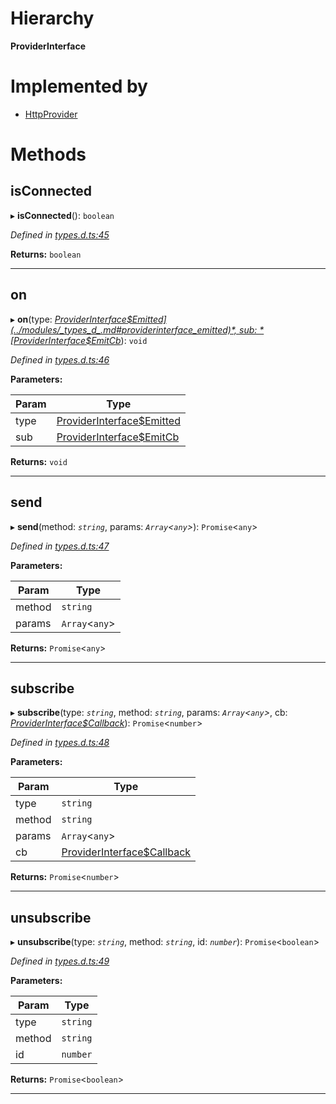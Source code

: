 

# Hierarchy

**ProviderInterface**

# Implemented by

* [HttpProvider](../classes/_http_index_.httpprovider.md)

# Methods

<a id="isconnected"></a>

##  isConnected

▸ **isConnected**(): `boolean`

*Defined in [types.d.ts:45](https://github.com/polkadot-js/api/blob/3c8c4b0/packages/rpc-provider/src/types.d.ts#L45)*

**Returns:** `boolean`

___
<a id="on"></a>

##  on

▸ **on**(type: *[ProviderInterface$Emitted](../modules/_types_d_.md#providerinterface_emitted)*, sub: *[ProviderInterface$EmitCb](../modules/_types_d_.md#providerinterface_emitcb)*): `void`

*Defined in [types.d.ts:46](https://github.com/polkadot-js/api/blob/3c8c4b0/packages/rpc-provider/src/types.d.ts#L46)*

**Parameters:**

| Param | Type |
| ------ | ------ |
| type | [ProviderInterface$Emitted](../modules/_types_d_.md#providerinterface_emitted) |
| sub | [ProviderInterface$EmitCb](../modules/_types_d_.md#providerinterface_emitcb) |

**Returns:** `void`

___
<a id="send"></a>

##  send

▸ **send**(method: *`string`*, params: *`Array`<`any`>*): `Promise`<`any`>

*Defined in [types.d.ts:47](https://github.com/polkadot-js/api/blob/3c8c4b0/packages/rpc-provider/src/types.d.ts#L47)*

**Parameters:**

| Param | Type |
| ------ | ------ |
| method | `string` |
| params | `Array`<`any`> |

**Returns:** `Promise`<`any`>

___
<a id="subscribe"></a>

##  subscribe

▸ **subscribe**(type: *`string`*, method: *`string`*, params: *`Array`<`any`>*, cb: *[ProviderInterface$Callback](../modules/_types_d_.md#providerinterface_callback)*): `Promise`<`number`>

*Defined in [types.d.ts:48](https://github.com/polkadot-js/api/blob/3c8c4b0/packages/rpc-provider/src/types.d.ts#L48)*

**Parameters:**

| Param | Type |
| ------ | ------ |
| type | `string` |
| method | `string` |
| params | `Array`<`any`> |
| cb | [ProviderInterface$Callback](../modules/_types_d_.md#providerinterface_callback) |

**Returns:** `Promise`<`number`>

___
<a id="unsubscribe"></a>

##  unsubscribe

▸ **unsubscribe**(type: *`string`*, method: *`string`*, id: *`number`*): `Promise`<`boolean`>

*Defined in [types.d.ts:49](https://github.com/polkadot-js/api/blob/3c8c4b0/packages/rpc-provider/src/types.d.ts#L49)*

**Parameters:**

| Param | Type |
| ------ | ------ |
| type | `string` |
| method | `string` |
| id | `number` |

**Returns:** `Promise`<`boolean`>

___

